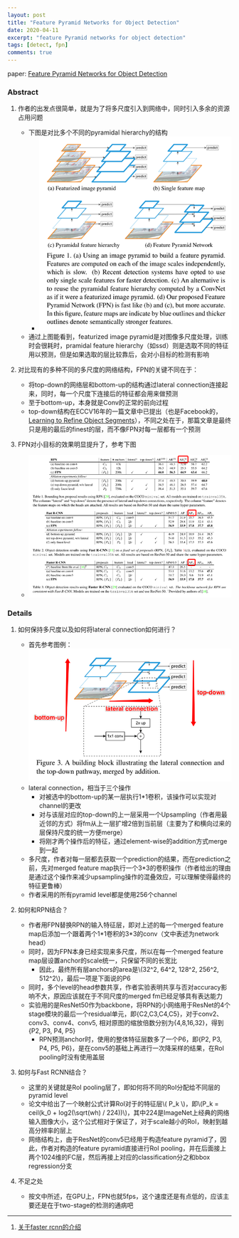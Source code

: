 ```yaml
---
layout: post
title: "Feature Pyramid Networks for Object Detection"
date: 2020-04-11
excerpt: "feature Pyramid networks for object detection"
tags: [detect, fpn]
comments: true
---
```


paper: [Feature Pyramid Networks for Object Detection](http://openaccess.thecvf.com/content_cvpr_2017/papers/Lin_Feature_Pyramid_Networks_CVPR_2017_paper.pdf)

### Abstract
1. 作者的出发点很简单，就是为了将多尺度引入到网络中，同时引入多余的资源占用问题
    * 下图是对比多个不同的pyramidal hierarchy的结构
        * ![Different Pyramidal Hierarchy](../assets/attachments/det/det3_fpn_pyramidal_hierachy.png)
    * 通过上图能看到，featurized image pyramid是对图像多尺度处理，训练时会很耗时，pramidal feature hierarchy（如ssd）则是选取不同的特征用以预测，但是如果选取的层比较靠后，会对小目标的检测有影响

2. 对比现有的多种不同的多尺度的网络结构，FPN的关键不同在于：
    * 将top-down的网络层和bottom-up的结构通过lateral connection连接起来，同时，每一个尺度下连接后的特征都会用来做预测
    * 至于bottom-up，本身就是Conv的正常的前向过程
    * top-down结构在ECCV16年的一篇文章中已提出（也是Facebook的，[Learning to Refine Object Segments][Learning to Refine Object Segments]），不同之处在于，那篇文章是最终只是用的最后的finest的层，而不像FPN对每一层都有一个预测

3. FPN对小目标的效果明显提升了，参考下图
    * ![FPN building block](../assets/attachments/det/det3_fpn_experiment.png)

### Details
1. 如何保持多尺度以及如何将lateral connection如何进行？
    * 首先参考图例：![FPN building block](../assets/attachments/det/det3_fpn_building_block.png)
    * lateral connection，相当于三个操作
        * 对被选中的bottom-up的某一层执行1\*1卷积，该操作可以实现对channel的更改
        * 对与该层对应的top-down的上一层采用一个Upsampling（作者用最近邻的方式）将fm从上一层扩增2倍到当前层（主要为了和横向过来的层保持尺度的统一方便merge）
        * 将刚才两个操作后的特征，通过element-wise的addition方式merge到一起
    * 多尺度，作者对每一层都去获取一个prediction的结果，而在prediction之前，先对merged feature map执行一个3\*3的卷积操作（作者给出的理由是通过这个操作来减少upsampling操作的混叠效应，可以理解使得最终的特征更鲁棒）
    * 作者采用的所有pyramid level都是使用256个channel

2. 如何和RPN结合？
    * 作者用FPN替换RPN的输入特征层，即对上述的每一个merged feature map后添加一个跟着两个1\*1卷积的3\*3的conv（文中表述为network head）
    * 同时，因为FPN本身已经实现来多尺度，所以在每一个merged feature map层设置anchor的scale统一，只保留不同的长宽比
        * 因此，最终所有层anchors的area是\\(32^2, 64^2, 128^2, 256^2, 512^2\\)，最后一项是下面说的P6
    * 同时，多个level的head参数共享，作者实验表明共享与否对accuracy影响不大，原因应该就在于不同尺度的merged fm已经足够具有表达能力
    * 实验用的是ResNet50作为backbone，将RPN的小网络用于ResNet的4个stage模块的最后一个residual单元，即{C2,C3,C4,C5}，对于conv2、conv3、conv4、conv5, 相对原图的缩放倍数分别为{4,8,16,32}，得到{P2, P3, P4, P5}
        * RPN预测anchor时，使用的整体特征层数多了一个P6，即{P2, P3, P4, P5, P6}，是在conv5的基础上再进行一次降采样的结果，在RoI pooling时没有使用盖层

3. 如何与Fast RCNN结合？
    * 这里的关键就是RoI pooling层了，即如何将不同的RoI分配给不同层的pyramid level
    * 论文中给出了一个映射公式计算RoI对于的特征层\\( P_k \\)，即\\(P_k = ceil(k_0 + log2(\sqrt(wh) / 224))\\)，其中224是ImageNet上经典的网络输入图像大小，这个公式相对于保证了，对于scale越小的RoI，映射到越高分辨率的层上
    * 网络结构上，由于ResNet的conv5已经用于构造feature pyramid了，因此，作者对构造的feature pyramid直接进行RoI pooling，并在后面接上两个1024维的FC层，然后再接上对应的classification分之和bbox regression分支

4. 不足之处
    * 按文中所述，在GPU上，FPN也就5fps，这个速度还是有点低的，应该主要还是在于two-stage的检测的通病吧


---

1. [关于faster rcnn的介绍](https://zhuanlan.zhihu.com/p/31426458)

[Learning to Refine Object Segments]: https://arxiv.org/abs/1603.08695